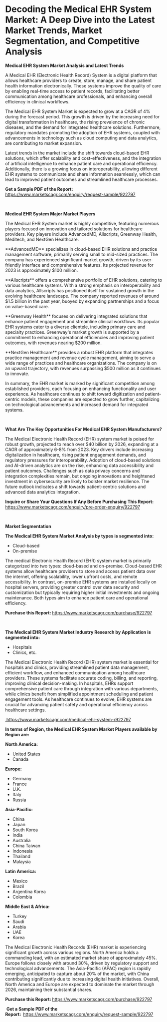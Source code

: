 <p><h1>Decoding the Medical EHR System Market: A Deep Dive into the Latest Market Trends, Market Segmentation, and Competitive Analysis</h1></p><p><strong>Medical EHR System Market Analysis and Latest Trends</strong></p>
<p><p>A Medical EHR (Electronic Health Record) System is a digital platform that allows healthcare providers to create, store, manage, and share patient health information electronically. These systems improve the quality of care by enabling real-time access to patient records, facilitating better communication among healthcare professionals, and enhancing overall efficiency in clinical workflows.</p><p>The Medical EHR System Market is expected to grow at a CAGR of 4% during the forecast period. This growth is driven by the increasing need for digital transformation in healthcare, the rising prevalence of chronic diseases, and the demand for integrated healthcare solutions. Furthermore, regulatory mandates promoting the adoption of EHR systems, coupled with advancements in technology such as cloud computing and data analytics, are contributing to market expansion. </p><p>Latest trends in the market include the shift towards cloud-based EHR solutions, which offer scalability and cost-effectiveness, and the integration of artificial intelligence to enhance patient care and operational efficiency. Additionally, there is a growing focus on interoperability, allowing different EHR systems to communicate and share information seamlessly, which can lead to improved patient outcomes and streamlined healthcare processes.</p></p>
<p><strong>Get a Sample PDF of the Report:&nbsp;</strong> <a href="https://www.marketscagr.com/enquiry/request-sample/922797?utm_campaign=3291&utm_medium=2&utm_source=Github&utm_content=ia&utm_term=18042025&utm_id=medical-ehr-system">https://www.marketscagr.com/enquiry/request-sample/922797</a></p>
<p>&nbsp;</p>
<p><strong>Medical EHR System Major Market Players</strong></p>
<p><p>The Medical EHR System market is highly competitive, featuring numerous players focused on innovation and tailored solutions for healthcare providers. Key players include AdvancedMD, Allscripts, Greenway Health, Meditech, and NextGen Healthcare.</p><p>**AdvancedMD** specializes in cloud-based EHR solutions and practice management software, primarily serving small to mid-sized practices. The company has experienced significant market growth, driven by its user-friendly interface and comprehensive features. Its projected revenue for 2023 is approximately $100 million.</p><p>**Allscripts** offers a comprehensive portfolio of EHR solutions, catering to various healthcare systems. With a strong emphasis on interoperability and data analytics, Allscripts has positioned itself for sustained growth in the evolving healthcare landscape. The company reported revenues of around $1.5 billion in the past year, buoyed by expanding partnerships and a focus on value-based care.</p><p>**Greenway Health** focuses on delivering integrated solutions that enhance patient engagement and streamline clinical workflows. Its popular EHR systems cater to a diverse clientele, including primary care and specialty practices. Greenway's market growth is supported by a commitment to enhancing operational efficiencies and improving patient outcomes, with revenues nearing $200 million.</p><p>**NextGen Healthcare** provides a robust EHR platform that integrates practice management and revenue cycle management, aiming to serve a wide range of practices and healthcare organizations. The company is on an upward trajectory, with revenues surpassing $500 million as it continues to innovate.</p><p>In summary, the EHR market is marked by significant competition among established providers, each focusing on enhancing functionality and user experience. As healthcare continues to shift toward digitization and patient-centric models, these companies are expected to grow further, capitalizing on technological advancements and increased demand for integrated systems.</p></p>
<p>&nbsp;</p>
<p><strong>What Are The Key Opportunities For Medical EHR System Manufacturers?</strong></p>
<p><p>The Medical Electronic Health Record (EHR) system market is poised for robust growth, projected to reach over $40 billion by 2026, expanding at a CAGR of approximately 6-8% from 2023. Key drivers include increasing digitalization in healthcare, rising patient engagement demands, and regulatory pressures for interoperability. Adoption of cloud-based solutions and AI-driven analytics are on the rise, enhancing data accessibility and patient outcomes. Challenges such as data privacy concerns and integration complexities remain, but ongoing innovations and heightened investment in cybersecurity are likely to bolster market resilience. The future outlook indicates a shift towards patient-centric solutions and advanced data analytics integration.</p></p>
<p><strong>Inquire or Share Your Questions If Any Before Purchasing This Report:</strong> <a href="https://www.marketscagr.com/enquiry/pre-order-enquiry/922797?utm_campaign=3291&utm_medium=2&utm_source=Github&utm_content=ia&utm_term=18042025&utm_id=medical-ehr-system">https://www.marketscagr.com/enquiry/pre-order-enquiry/922797</a></p>
<p>&nbsp;</p>
<p><strong>Market Segmentation</strong></p>
<p><strong>The Medical EHR System Market Analysis by types is segmented into:</strong></p>
<p><ul><li>Cloud-based</li><li>On-premise</li></ul></p>
<p><p>The medical Electronic Health Record (EHR) system market is primarily categorized into two types: cloud-based and on-premise. Cloud-based EHR systems allow healthcare providers to store and access patient data over the internet, offering scalability, lower upfront costs, and remote accessibility. In contrast, on-premise EHR systems are installed locally on hospital servers, providing greater control over data security and customization but typically requiring higher initial investments and ongoing maintenance. Both types aim to enhance patient care and operational efficiency.</p></p>
<p><strong>Purchase this Report:&nbsp;</strong><a href="https://www.marketscagr.com/purchase/922797?utm_campaign=3291&utm_medium=2&utm_source=Github&utm_content=ia&utm_term=18042025&utm_id=medical-ehr-system">https://www.marketscagr.com/purchase/922797</a></p>
<p>&nbsp;</p>
<p><strong>The Medical EHR System Market Industry Research by Application is segmented into:</strong></p>
<p><ul><li>Hospitals</li><li>Clinics, etc.</li></ul></p>
<p><p>The Medical Electronic Health Record (EHR) system market is essential for hospitals and clinics, providing streamlined patient data management, efficient workflow, and enhanced communication among healthcare providers. These systems facilitate accurate coding, billing, and reporting, improving clinical decision-making. In hospitals, EHRs support comprehensive patient care through integration with various departments, while clinics benefit from simplified appointment scheduling and patient engagement tools. As healthcare continues to evolve, EHR systems are crucial for advancing patient safety and operational efficiency across healthcare settings.</p></p>
<p><a href="https://www.marketscagr.com/medical-ehr-system-r922797?utm_campaign=3291&utm_medium=2&utm_source=Github&utm_content=ia&utm_term=18042025&utm_id=medical-ehr-system">&nbsp;https://www.marketscagr.com/medical-ehr-system-r922797</a></p>
<p><strong>In terms of Region, the Medical EHR System Market Players available by Region are:</strong></p>
<p>
    <p> <strong> North America: </strong>
        <ul>
            <li>United States</li>
            <li>Canada</li>
        </ul>
        </p> 
    <p> <strong> Europe: </strong>
        <ul>
            <li>Germany</li>
            <li>France</li>
            <li>U.K.</li>
            <li>Italy</li>
            <li>Russia</li>
        </ul>
        </p> 
    <p> <strong> Asia-Pacific: </strong>
        <ul>
            <li>China</li>
            <li>Japan</li>
            <li>South Korea</li>
            <li>India</li>
            <li>Australia</li>
            <li>China Taiwan</li>
            <li>Indonesia</li>
            <li>Thailand</li>
            <li>Malaysia</li>
        </ul>
        </p> 
    <p> <strong> Latin America: </strong>
        <ul>
            <li>Mexico</li>
            <li>Brazil</li>
            <li>Argentina Korea</li>
            <li>Colombia</li>
        </ul>
        </p> 
    <p> <strong> Middle East & Africa: </strong>
        <ul>
            <li>Turkey</li>
            <li>Saudi</li>
            <li>Arabia</li>
            <li>UAE</li>
            <li>Korea</li>
        </ul>
    </p>
    </p>
<p><p>The Medical Electronic Health Records (EHR) market is experiencing significant growth across various regions. North America holds a commanding lead, with an estimated market share of approximately 45%. Europe follows closely with around 30%, driven by regulatory support and technological advancements. The Asia-Pacific (APAC) region is rapidly emerging, anticipated to capture about 20% of the market, with China contributing significantly due to increasing digital health initiatives. Overall, North America and Europe are expected to dominate the market through 2026, maintaining their substantial shares.</p></p>
<p><strong>Purchase this Report: </strong><a href="https://www.marketscagr.com/purchase/922797?utm_campaign=3291&utm_medium=2&utm_source=Github&utm_content=ia&utm_term=18042025&utm_id=medical-ehr-system">https://www.marketscagr.com/purchase/922797</a></p>
<p>&nbsp;<strong>Get a Sample PDF of the Report:&nbsp;&nbsp;</strong><a href="https://www.marketscagr.com/enquiry/request-sample/922797?utm_campaign=3291&utm_medium=2&utm_source=Github&utm_content=ia&utm_term=18042025&utm_id=medical-ehr-system">https://www.marketscagr.com/enquiry/request-sample/922797</a></p>
<p><strong></strong></p>
<p><p></p><p></p><p></p></p>